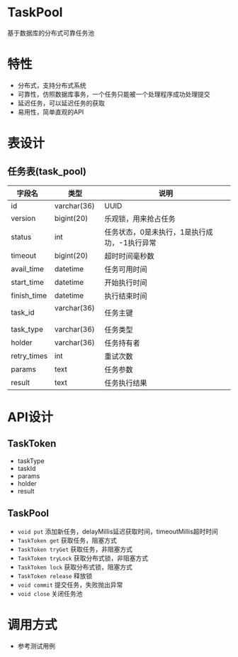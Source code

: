 # TaskPool
基于数据库的分布式可靠任务池

# 特性
- 分布式，支持分布式系统
- 可靠性，仿照数据库事务，一个任务只能被一个处理程序成功处理提交
- 延迟任务，可以延迟任务的获取
- 易用性，简单直观的API


# 表设计

## 任务表(task\_pool)

字段名    |  类型   | 说明
---------|---------|----------
id       |  varchar(36) | UUID
version  | bigint(20)   | 乐观锁，用来抢占任务
status   | int          | 任务状态，0是未执行，1是执行成功，-1执行异常
timeout  |  bigint(20)   | 超时时间毫秒数
avail_time | datetime | 任务可用时间
start_time |datetime  | 开始执行时间
finish_time | datetime | 执行结束时间
task_id   |  varchar(36)   | 任务主键
task_type |  varchar(36) | 任务类型
holder    |  varchar(36)  | 任务持有者
retry_times | int  | 重试次数
params      | text | 任务参数
result      | text | 任务执行结果

# API设计

## TaskToken
- taskType
- taskId
- params
- holder
- result

## TaskPool

- `void put` 添加新任务，delayMillis延迟获取时间，timeoutMillis超时时间
- `TaskToken get` 获取任务，阻塞方式
- `TaskToken tryGet` 获取任务，非阻塞方式
- `TaskToken tryLock` 获取分布式锁，非阻塞方式
- `TaskToken lock` 获取分布式锁，阻塞方式
- `TaskToken release` 释放锁
- `void commit` 提交任务，失败抛出异常
- `void close` 关闭任务池

# 调用方式

- 参考测试用例

